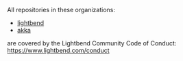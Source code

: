 All repositories in these organizations:

* [lightbend](https://github.com/lightbend)
* [akka](https://github.com/akka)

are covered by the Lightbend Community Code of Conduct: https://www.lightbend.com/conduct
